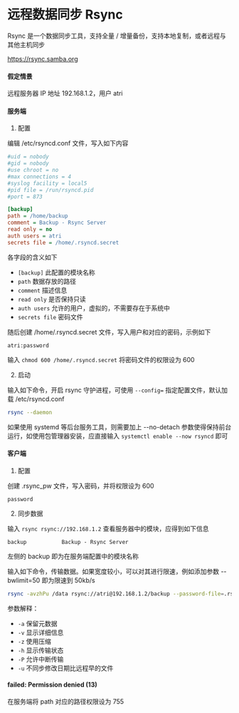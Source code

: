# 远程数据同步 Rsync

Rsync 是一个数据同步工具，支持全量 / 增量备份，支持本地复制，或者远程与其他主机同步

https://rsync.samba.org

#### 假定情景

远程服务器 IP 地址 192.168.1.2，用户 atri

#### 服务端

1. 配置

编辑 /etc/rsyncd.conf 文件，写入如下内容

```ini
#uid = nobody
#gid = nobody
#use chroot = no
#max connections = 4
#syslog facility = local5
#pid file = /run/rsyncd.pid
#port = 873

[backup]
path = /home/backup
comment = Backup - Rsync Server
read only = no
auth users = atri
secrets file = /home/.rsyncd.secret
```

各字段的含义如下

- `[backup]` 此配置的模块名称
- `path` 数据存放的路径
- `comment` 描述信息
- `read only` 是否保持只读
- `auth users` 允许的用户，虚拟的，不需要存在于系统中
- `secrets file` 密码文件

随后创建 /home/.rsyncd.secret 文件，写入用户和对应的密码，示例如下

```
atri:password
```

输入 `chmod 600 /home/.rsyncd.secret` 将密码文件的权限设为 600

2. 启动

输入如下命令，开启 rsync 守护进程，可使用 `--config=` 指定配置文件，默认加载 /etc/rsyncd.conf

```sh
rsync --daemon
```

如果使用 systemd 等后台服务工具，则需要加上 --no-detach 参数使得保持前台运行，如使用包管理器安装，应直接输入 `systemctl enable --now rsyncd` 即可

#### 客户端

1. 配置

创建 .rsync_pw 文件，写入密码，并将权限设为 600

```
password
```

2. 同步数据

输入 `rsync rsync://192.168.1.2` 查看服务器中的模块，应得到如下信息

```
backup           Backup - Rsync Server
```

左侧的 backup 即为在服务端配置中的模块名称

输入如下命令，传输数据。如果宽度较小，可以对其进行限速，例如添加参数 --bwlimit=50 即为限速到 50kb/s

```sh
rsync -avzhPu /data rsync://atri@192.168.1.2/backup --password-file=.rsync_pw
```

参数解释：

- `-a` 保留元数据
- `-v` 显示详细信息
- `-z` 使用压缩
- `-h` 显示传输状态
- `-P` 允许中断传输
- `-u` 不同步修改日期比远程早的文件

#### failed: Permission denied (13)

在服务端将 path 对应的路径权限设为 755
